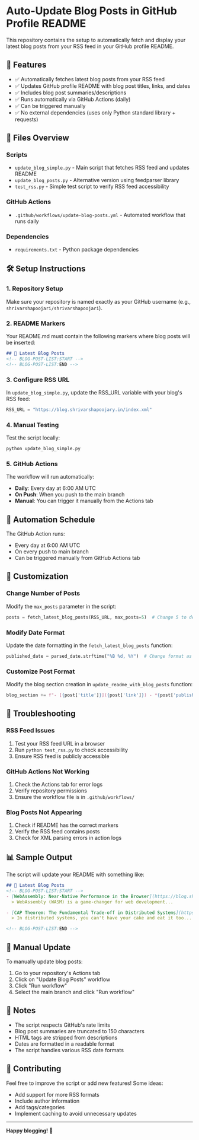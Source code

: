# Auto-Update Blog Posts in GitHub Profile README

This repository contains the setup to automatically fetch and display your latest blog posts from your RSS feed in your GitHub profile README.

## 🚀 Features

- ✅ Automatically fetches latest blog posts from your RSS feed
- ✅ Updates GitHub profile README with blog post titles, links, and dates
- ✅ Includes blog post summaries/descriptions
- ✅ Runs automatically via GitHub Actions (daily)
- ✅ Can be triggered manually
- ✅ No external dependencies (uses only Python standard library + requests)

## 📁 Files Overview

### Scripts
- `update_blog_simple.py` - Main script that fetches RSS feed and updates README
- `update_blog_posts.py` - Alternative version using feedparser library
- `test_rss.py` - Simple test script to verify RSS feed accessibility

### GitHub Actions
- `.github/workflows/update-blog-posts.yml` - Automated workflow that runs daily

### Dependencies
- `requirements.txt` - Python package dependencies

## 🛠️ Setup Instructions

### 1. Repository Setup
Make sure your repository is named exactly as your GitHub username (e.g., `shrivarshapoojari/shrivarshapoojari`).

### 2. README Markers
Your README.md must contain the following markers where blog posts will be inserted:

```markdown
## 📝 Latest Blog Posts
<!-- BLOG-POST-LIST:START -->
<!-- BLOG-POST-LIST:END -->
```

### 3. Configure RSS URL
In `update_blog_simple.py`, update the RSS_URL variable with your blog's RSS feed:

```python
RSS_URL = "https://blog.shrivarshapoojary.in/index.xml"
```

### 4. Manual Testing
Test the script locally:

```bash
python update_blog_simple.py
```

### 5. GitHub Actions
The workflow will run automatically:
- **Daily**: Every day at 6:00 AM UTC
- **On Push**: When you push to the main branch
- **Manual**: You can trigger it manually from the Actions tab

## 📅 Automation Schedule

The GitHub Action runs:
- Every day at 6:00 AM UTC
- On every push to main branch
- Can be triggered manually from GitHub Actions tab

## 🔧 Customization

### Change Number of Posts
Modify the `max_posts` parameter in the script:

```python
posts = fetch_latest_blog_posts(RSS_URL, max_posts=5)  # Change 5 to desired number
```

### Modify Date Format
Update the date formatting in the `fetch_latest_blog_posts` function:

```python
published_date = parsed_date.strftime("%B %d, %Y")  # Change format as needed
```

### Customize Post Format
Modify the blog section creation in `update_readme_with_blog_posts` function:

```python
blog_section += f"- [{post['title']}]({post['link']}) - *{post['published']}*\n"
```

## 🐛 Troubleshooting

### RSS Feed Issues
1. Test your RSS feed URL in a browser
2. Run `python test_rss.py` to check accessibility
3. Ensure RSS feed is publicly accessible

### GitHub Actions Not Working
1. Check the Actions tab for error logs
2. Verify repository permissions
3. Ensure the workflow file is in `.github/workflows/`

### Blog Posts Not Appearing
1. Check if README has the correct markers
2. Verify the RSS feed contains posts
3. Check for XML parsing errors in action logs

## 📊 Sample Output

The script will update your README with something like:

```markdown
## 📝 Latest Blog Posts
<!-- BLOG-POST-LIST:START -->
- [WebAssembly: Near-Native Performance in the Browser](https://blog.shrivarshapoojary.in/posts/webassembly/) - *September 04, 2025*
  > WebAssembly (WASM) is a game-changer for web development...

- [CAP Theorem: The Fundamental Trade-off in Distributed Systems](https://blog.shrivarshapoojary.in/posts/cap-theorem/) - *September 03, 2025*
  > In distributed systems, you can't have your cake and eat it too...

<!-- BLOG-POST-LIST:END -->
```

## 🔄 Manual Update

To manually update blog posts:

1. Go to your repository's Actions tab
2. Click on "Update Blog Posts" workflow
3. Click "Run workflow"
4. Select the main branch and click "Run workflow"

## 📝 Notes

- The script respects GitHub's rate limits
- Blog post summaries are truncated to 150 characters
- HTML tags are stripped from descriptions
- Dates are formatted in a readable format
- The script handles various RSS date formats

## 🤝 Contributing

Feel free to improve the script or add new features! Some ideas:
- Add support for more RSS formats
- Include author information
- Add tags/categories
- Implement caching to avoid unnecessary updates

---

**Happy blogging!** 🎉
